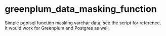 # greenplum_data_masking_function
Simple pgplsql function masking varchar data, see the script for reference.
It would work for Greenplum and Postgres as well.

